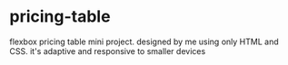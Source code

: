 # pricing-table
flexbox pricing table mini project. designed by me using only HTML and CSS. it's adaptive and responsive to smaller devices
